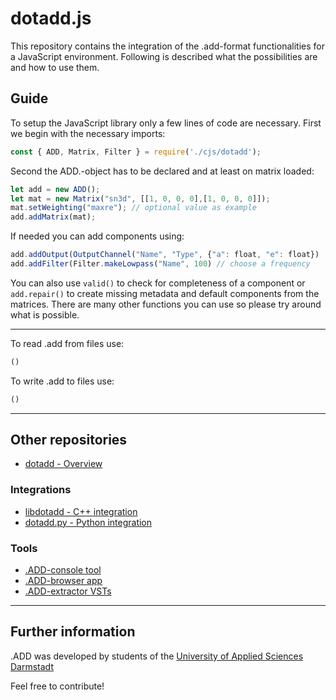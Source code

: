 # dotadd.js

This repository contains the integration of the .add-format functionalities for a JavaScript environment.
Following is described what the possibilities are and how to use them.

## Guide

To setup the JavaScript library only a few lines of code are necessary.
First we begin with the necessary imports:

```javascript
const { ADD, Matrix, Filter } = require('./cjs/dotadd');
```

Second the ADD.-object has to be declared and at least on matrix loaded: 

```javascript
let add = new ADD();
let mat = new Matrix("sn3d", [[1, 0, 0, 0],[1, 0, 0, 0]]);
mat.setWeighting("maxre"); // optional value as example
add.addMatrix(mat);
```

If needed you can add components using:

```javascript
add.addOutput(OutputChannel("Name", "Type", {"a": float, "e": float})
add.addFilter(Filter.makeLowpass("Name", 100) // choose a frequency
```

You can also use `valid()` to check for completeness of a component or `add.repair()` to create missing metadata and default components from the matrices. There are many other functions you can use so please try around what is possible.

------

To read .add from files use:

```javascript
()
```

To write .add to files use:

```javascript
()
```

------

## Other repositories

- [dotadd - Overview](https://github.com/smp-3d/dotadd "dotadd Overview")

### Integrations

- [libdotadd - C++ integration](https://github.com/smp-3d/libdotadd ".ADD C++")
- [dotadd.py - Python integration](https://github.com/smp-3d/dotadd.py ".ADD Python")

### Tools

- [.ADD-console tool](https://github.com/smp-3d/dotadd.tools ".ADD-console tool")
- [.ADD-browser app](https://github.com/smp-3d/dotadd-online-converter ".ADD-browser app")
- [.ADD-extractor VSTs](https://github.com/smp-3d/dotadd-dec-ripper ".ADD-extractor VST")

------

## Further information

.ADD was developed by students of the [University of Applied Sciences Darmstadt](https://h-da.de/ "h_da - University of Applied Sciences Darmstadt")

Feel free to contribute!
